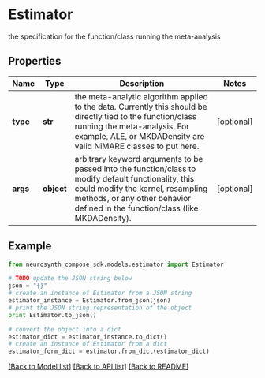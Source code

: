 # Estimator

the specification for the function/class running the meta-analysis

## Properties
Name | Type | Description | Notes
------------ | ------------- | ------------- | -------------
**type** | **str** | the meta-analytic algorithm applied to the data. Currently this should be directly tied to the function/class running the meta-analysis. For example, ALE, or MKDADensity are valid NiMARE classes to put here. | [optional] 
**args** | **object** | arbitrary keyword arguments to be passed into the function/class to modify default functionality, this could modify the kernel, resampling methods, or any other behavior defined in the function/class (like MKDADensity). | [optional] 

## Example

```python
from neurosynth_compose_sdk.models.estimator import Estimator

# TODO update the JSON string below
json = "{}"
# create an instance of Estimator from a JSON string
estimator_instance = Estimator.from_json(json)
# print the JSON string representation of the object
print Estimator.to_json()

# convert the object into a dict
estimator_dict = estimator_instance.to_dict()
# create an instance of Estimator from a dict
estimator_form_dict = estimator.from_dict(estimator_dict)
```
[[Back to Model list]](../README.md#documentation-for-models) [[Back to API list]](../README.md#documentation-for-api-endpoints) [[Back to README]](../README.md)


